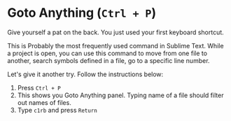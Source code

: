 Goto Anything (`Ctrl + P`)
===========================

Give yourself a pat on the back. You just used your first keyboard shortcut.

This is Probably the most frequently used command in Sublime Text. While a
project is open, you can use this command to move from one file to another,
search symbols defined in a file, go to a specific line number.

Let's give it another try. Follow the instructions below:

1. Press `Ctrl + P`
2. This shows you Goto Anything panel. Typing name of a file should filter out
   names of files.
3. Type `c1rb` and press `Return`
